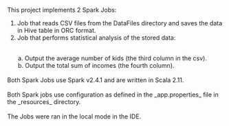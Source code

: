 This project implements 2 Spark Jobs:

1. Job that reads CSV files from the DataFiles directory and saves the data in Hive table in ORC format.
2. Job that performs statistical analysis of the stored data:
<br/>
&ensp;&ensp;&ensp; a. Output the average number of kids (the third column in the csv).
<br/>
&ensp;&ensp;&ensp; b. Output the total sum of incomes (the fourth column).
<br/>
<br/>
Both Spark Jobs use Spark v2.4.1 and are written in Scala 2.11.
<br/>
<br/>
Both Spark jobs use configuration as defined in the _app.properties_ file in the _resources_ directory.
<br/>
<br/>
The Jobs were ran in the local mode in the IDE.

